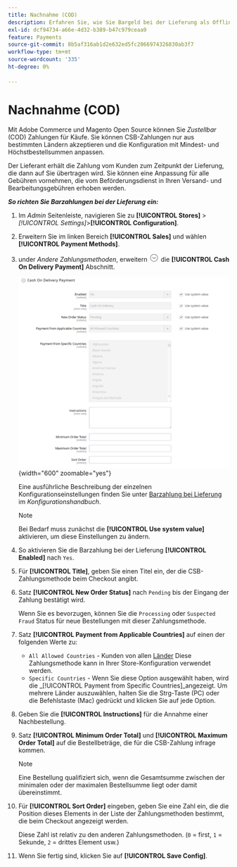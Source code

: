 ```yaml
---
title: Nachnahme (COD)
description: Erfahren Sie, wie Sie Bargeld bei der Lieferung als Offline-Zahlungsmethode in Ihrem Geschäft einrichten.
exl-id: dcf94734-a66e-4d32-b389-b47c979ceaa9
feature: Payments
source-git-commit: 8b5af316ab1d2e632ed5fc2066974326830ab3f7
workflow-type: tm+mt
source-wordcount: '335'
ht-degree: 0%

---
```


# Nachnahme (COD)

Mit Adobe Commerce und Magento Open Source können Sie _Zustellbar_ (COD) Zahlungen für Käufe. Sie können CSB-Zahlungen nur aus bestimmten Ländern akzeptieren und die Konfiguration mit Mindest- und Höchstbestellsummen anpassen.

Der Lieferant erhält die Zahlung vom Kunden zum Zeitpunkt der Lieferung, die dann auf Sie übertragen wird. Sie können eine Anpassung für alle Gebühren vornehmen, die vom Beförderungsdienst in Ihren Versand- und Bearbeitungsgebühren erhoben werden.

**_So richten Sie Barzahlungen bei der Lieferung ein:_**

1. Im _Admin_ Seitenleiste, navigieren Sie zu **[!UICONTROL Stores]** > _[!UICONTROL Settings]_>**[!UICONTROL Configuration]**.

1. Erweitern Sie im linken Bereich **[!UICONTROL Sales]** und wählen **[!UICONTROL Payment Methods]**.

1. under _Andere Zahlungsmethoden_, erweitern ![Erweiterungsauswahl](../assets/icon-display-expand.png) die **[!UICONTROL Cash On Delivery Payment]** Abschnitt.

   ![Bargeld bei der Auslieferung](../configuration-reference/sales/assets/payment-methods-cash-on-delivery-payment.png){width="600" zoomable="yes"}

   Eine ausführliche Beschreibung der einzelnen Konfigurationseinstellungen finden Sie unter [Barzahlung bei Lieferung](../configuration-reference/sales/payment-methods.md#cash-on-delivery-payment) im _Konfigurationshandbuch_.

   >[!NOTE]
   >
   >Bei Bedarf muss zunächst die **[!UICONTROL Use system value]** aktivieren, um diese Einstellungen zu ändern.

1. So aktivieren Sie die Barzahlung bei der Lieferung **[!UICONTROL Enabled]** nach `Yes`.

1. Für **[!UICONTROL Title]**, geben Sie einen Titel ein, der die CSB-Zahlungsmethode beim Checkout angibt.

1. Satz **[!UICONTROL New Order Status]** nach `Pending` bis der Eingang der Zahlung bestätigt wird.

   Wenn Sie es bevorzugen, können Sie die `Processing` oder `Suspected Fraud` Status für neue Bestellungen mit dieser Zahlungsmethode.

1. Satz **[!UICONTROL Payment from Applicable Countries]** auf einen der folgenden Werte zu:

   - `All Allowed Countries` - Kunden von allen [Länder](../getting-started/store-details.md#country-options) Diese Zahlungsmethode kann in Ihrer Store-Konfiguration verwendet werden.
   - `Specific Countries` - Wenn Sie diese Option ausgewählt haben, wird die _[!UICONTROL Payment from Specific Countries]_angezeigt. Um mehrere Länder auszuwählen, halten Sie die Strg-Taste (PC) oder die Befehlstaste (Mac) gedrückt und klicken Sie auf jede Option.

1. Geben Sie die **[!UICONTROL Instructions]** für die Annahme einer Nachbestellung.

1. Satz **[!UICONTROL Minimum Order Total]** und **[!UICONTROL Maximum Order Total]** auf die Bestellbeträge, die für die CSB-Zahlung infrage kommen.

   >[!NOTE]
   >
   >Eine Bestellung qualifiziert sich, wenn die Gesamtsumme zwischen der minimalen oder der maximalen Bestellsumme liegt oder damit übereinstimmt.

1. Für **[!UICONTROL Sort Order]** eingeben, geben Sie eine Zahl ein, die die Position dieses Elements in der Liste der Zahlungsmethoden bestimmt, die beim Checkout angezeigt werden.

   Diese Zahl ist relativ zu den anderen Zahlungsmethoden. (`0` = first, `1` = Sekunde, `2` = drittes Element usw.)

1. Wenn Sie fertig sind, klicken Sie auf **[!UICONTROL Save Config]**.

